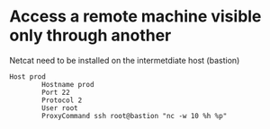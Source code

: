 # Access a remote machine visible only through another

Netcat need to be installed on the intermetdiate host (bastion)

```
Host prod
        Hostname prod
        Port 22
        Protocol 2
        User root
        ProxyCommand ssh root@bastion "nc -w 10 %h %p"
```